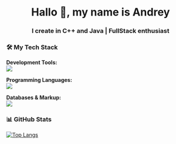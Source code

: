 <h1 align="center">Hallo 👋, my name is Andrey</h1>
<h3 align="center">I create in C++ and Java | FullStack enthusiast</h3>

### 🛠️ My Tech Stack

**Development Tools:**
<br>
<img src="https://skillicons.dev/icons?i=vscode,git,androidstudio,unreal" />

**Programming Languages:**
<br>
<img src="https://skillicons.dev/icons?i=cpp,java,python,html,css" />

**Databases & Markup:**
<br>
<img src="https://skillicons.dev/icons?i=mysql,xml" />

### 📊 GitHub Stats

[![Top Langs](https://github-readme-stats.vercel.app/api/top-langs/?username=YOUR-USERNAME&layout=compact&theme=radical&hide=javascript,typescript,scss,css,html)](https://github.com/anuraghazra/github-readme-stats)
